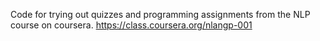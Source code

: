 Code for trying out quizzes and programming assignments from the NLP course on coursera.
https://class.coursera.org/nlangp-001